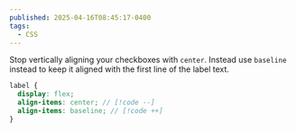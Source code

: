 ```yaml
---
published: 2025-04-16T08:45:17-0400
tags:
  - CSS
---
```


Stop vertically aligning your checkboxes with `center`. Instead use `baseline` instead to keep it aligned with the first line of the label text.

```scss
label {
  display: flex;
  align-items: center; // [!code --]
  align-items: baseline; // [!code ++]
}
```
